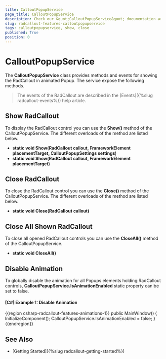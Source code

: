 ```yaml
---
title: CalloutPopupService
page_title: CalloutPopupService
description: Check our &quot;CalloutPopupService&quot; documentation article for the RadCallout {{ site.framework_name }} control.
slug: radcallout-features-calloutpopupservice
tags: calloutpopupservice, show, close
published: True
position: 0
---
```


# CalloutPopupService

The __CalloutPopupService__ class provides methods and events for showing the RadCallout in animated Popup. The service expose the following methods.

> The events of the RadCallout are described in the [Events]({%slug radcallout-events%}) help article. 

## Show RadCallout

To display the RadCallout control you can use the __Show()__ method of the CalloutPopupService. The different overloads of the method are listed below.

* **static void Show(RadCallout callout, FrameworkElement placementTarget, CalloutPopupSettings settings)**
* **static void Show(RadCallout callout, FrameworkElement placementTarget)**

## Close RadCallout

To close the RadCallout control you can use the __Close()__ method of the CalloutPopupService. The different overloads of the method are listed below.

* **static void Close(RadCallout callout)**

## Close All Shown RadCallout

To close all opened RadCallout controls you can use the __CloseAll()__ method of the CalloutPopupService. 

* **static void CloseAll()**

## Disable Animation

To globally disable the animation for all Popups elements holding RadCallout controls, __CalloutPopupService.IsAnimationEnabled__ static property can be set to false.

#### __[C#] Example 1: Disable Animation__
{{region csharp-radcallout-features-animations-1}}
	public MainWindow()
	{           
		InitializeComponent();
		CalloutPopupService.IsAnimationEnabled = false;
	}
{{endregion}}

## See Also

* [Getting Started]({%slug radcallout-getting-started%})
